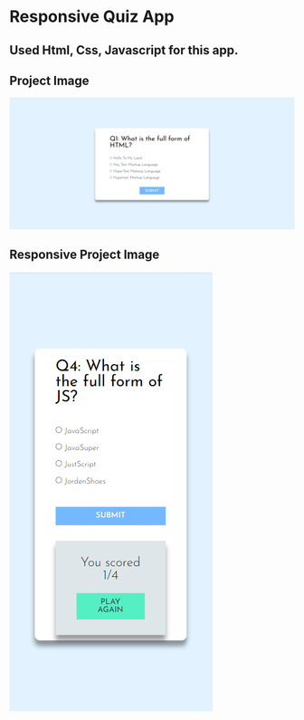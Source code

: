 # Responsive Quiz App
## Used Html, Css, Javascript for this app.

## Project Image
![project image](project_image.png?raw=true "quiz app")
## Responsive Project Image
![project image](responsive_project_image.png?raw=true "quiz app")